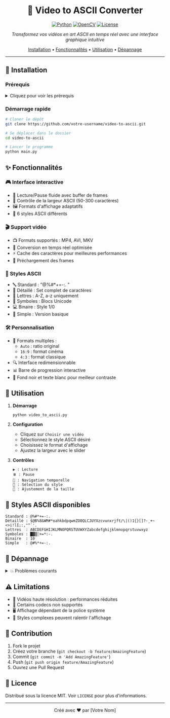 <div align="center">

# 🎥 Video to ASCII Converter

[![Python](https://img.shields.io/badge/Python-3.x-blue.svg)](https://www.python.org/)
[![OpenCV](https://img.shields.io/badge/OpenCV-4.x-green.svg)](https://opencv.org/)
[![License](https://img.shields.io/badge/License-MIT-yellow.svg)](LICENSE)

*Transformez vos vidéos en art ASCII en temps réel avec une interface graphique intuitive*

[Installation](#-installation) •
[Fonctionnalités](#-fonctionnalités) •
[Utilisation](#-utilisation) •
[Dépannage](#-dépannage)

---

</div>

## 🚀 Installation

### Prérequis

<details>
<summary>Cliquez pour voir les prérequis</summary>

```bash
# Installation des dépendances Python
pip install opencv-python numpy tkinter

# Selon votre système d'exploitation
# Ubuntu/Debian
sudo apt-get install python3-tk

# Fedora
sudo dnf install python3-tkinter

# macOS avec Homebrew
brew install python-tk
```
</details>

### Démarrage rapide

```bash
# Cloner le dépôt
git clone https://github.com/votre-username/video-to-ascii.git

# Se déplacer dans le dossier
cd video-to-ascii

# Lancer le programme
python main.py
```

## ✨ Fonctionnalités

### 🎮 Interface interactive
- 🎯 Lecture/Pause fluide avec buffer de frames
- 📏 Contrôle de la largeur ASCII (50-300 caractères)
- 🖼️ Formats d'affichage adaptatifs
- 🎨 6 styles ASCII différents

### 🎬 Support vidéo
- 📺 Formats supportés : MP4, AVI, MKV
- 🔄 Conversion en temps réel optimisée
- ⚡ Cache des caractères pour meilleures performances
- 🎦 Préchargement des frames

### 🎨 Styles ASCII
- 🔤 Standard : "@%#*+=-:. "
- 📝 Détaillé : Set complet de caractères
- 📑 Lettres : A-Z, a-z uniquement
- 💠 Symboles : Blocs Unicode
- 💻 Binaire : Style 1/0
- 🎯 Simple : Version basique

### 🛠️ Personnalisation
- 📐 Formats multiples :
  - `Auto` : ratio original
  - `16:9` : format cinéma
  - `4:3` : format classique
- 🔍 Interface redimensionnable
- 📊 Barre de progression interactive
- 🎪 Fond noir et texte blanc pour meilleur contraste

## 📖 Utilisation

1. **Démarrage**
   ```bash
   python video_to_ascii.py
   ```

2. **Configuration**
   - Cliquez sur `Choisir une vidéo`
   - Sélectionnez le style ASCII désiré
   - Choisissez le format d'affichage
   - Ajustez la largeur avec le slider

3. **Contrôles**
   ```
   ▶️ : Lecture
   ⏸️ : Pause
   🔄 : Navigation temporelle
   🎨 : Sélection du style
   📐 : Ajustement de la taille
   ```

## 🎯 Styles ASCII disponibles

```
Standard : @%#*+=-:. 
Détaillé : $@B%8&WM#*oahkbdpqwmZO0QLCJUYXzcvunxrjft/\|()1{}[]?-_+~<>i!lI;:,"^`'. 
Lettres  : ABCDEFGHIJKLMNOPQRSTUVWXYZabcdefghijklmnopqrstuvwxyz
Symboles : █▓▒░+=*:-. 
Binaire  : 10 
Simple   : @#%*+=-:. 
```

## 🔧 Dépannage

<details>
<summary>💥 Problèmes courants</summary>

### 🚫 Le programme ne démarre pas
```bash
# Vérifier Python
python --version

# Vérifier les dépendances
pip list | grep -E "opencv-python|numpy"
```

### 🐌 Performances lentes
- Réduire la largeur ASCII
- Choisir un style plus simple
- Vérifier la résolution source
- Désactiver les styles complexes
</details>

## ⚠️ Limitations

- 🎥 Vidéos haute résolution : performances réduites
- 📼 Certains codecs non supportés
- 🖥️ Affichage dépendant de la police système
- 🎪 Styles complexes peuvent ralentir l'affichage

## 🤝 Contribution

1. Fork le projet
2. Créez votre branche (`git checkout -b feature/AmazingFeature`)
3. Commit (`git commit -m 'Add AmazingFeature'`)
4. Push (`git push origin feature/AmazingFeature`)
5. Ouvrez une Pull Request

## 📜 Licence

Distribué sous la licence MIT. Voir `LICENSE` pour plus d'informations.

<div align="center">

---
Créé avec ❤️ par [Votre Nom]

</div>
